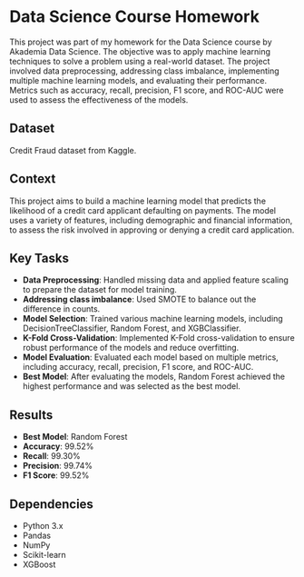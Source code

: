 # Data Science Course Homework

This project was part of my homework for the Data Science course by Akademia Data Science. The objective was to apply machine learning techniques to solve a problem using a real-world dataset. The project involved data preprocessing, addressing class imbalance, implementing multiple machine learning models, and evaluating their performance. Metrics such as accuracy, recall, precision, F1 score, and ROC-AUC were used to assess the effectiveness of the models. 

## Dataset
Credit Fraud dataset from Kaggle. 

## Context
This project aims to build a machine learning model that predicts the likelihood of a credit card applicant defaulting on payments. The model uses a variety of features, including demographic and financial information, to assess the risk involved in approving or denying a credit card application.

## Key Tasks
- **Data Preprocessing**: Handled missing data and applied feature scaling to prepare the dataset for model training.
- **Addressing class imbalance**: Used SMOTE to balance out the difference in counts.
- **Model Selection**: Trained various machine learning models, including DecisionTreeClassifier, Random Forest, and XGBClassifier.
- **K-Fold Cross-Validation**: Implemented K-Fold cross-validation to ensure robust performance of the models and reduce overfitting.
- **Model Evaluation**: Evaluated each model based on multiple metrics, including accuracy, recall, precision, F1 score, and ROC-AUC.
- **Best Model**: After evaluating the models, Random Forest achieved the highest performance and was selected as the best model.
  
## Results
- **Best Model**: Random Forest
- **Accuracy**: 99.52%
- **Recall**: 99.30%
- **Precision**: 99.74%
- **F1 Score**: 99.52%

## Dependencies
- Python 3.x
- Pandas
- NumPy
- Scikit-learn
- XGBoost
